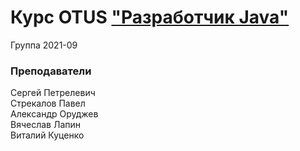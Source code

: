 # Курс OTUS ["Разработчик Java"](https://otus.ru/lessons/java-professional/?utm_source=github&utm_medium=free&utm_campaign=otus)
Группа 2021-09

### Преподаватели
Сергей Петрелевич<br>
Стрекалов Павел<br>
Александр Оруджев<br>
Вячеслав Лапин<br>
Виталий Куценко
